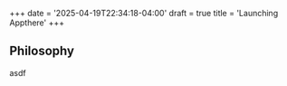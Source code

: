 +++
date = '2025-04-19T22:34:18-04:00'
draft = true
title = 'Launching Appthere'
+++

## Philosophy

asdf